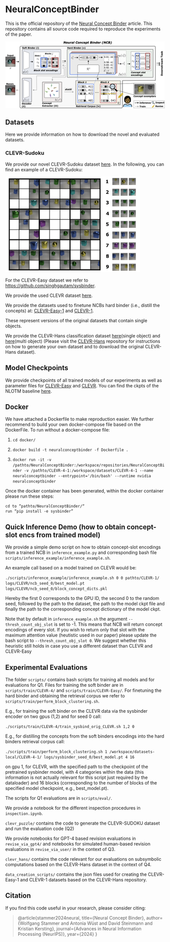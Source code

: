 # NeuralConceptBinder

This is the official repository of the [Neural Concept Binder](https://arxiv.org/abs/2406.09949) article.
This repository contains all source code required to reproduce the experiments of the paper. 

![Overview of Neural Concept Binder](./figures/main.png)

## Datasets

Here we provide information on how to download the novel and evaluated datasets.

### CLEVR-Sudoku

We provide our novel CLEVR-Sudoku dataset [here](https://hessenbox.tu-darmstadt.de/getlink/fi5RUb2R7UobPiFBzorpEYPT/CLEVR_SUDOKU.zip). In the following, you can find an example of a CLEVR-Sudoku: 

<img src="./figures/sudoku.png" height=300>

For the CLEVR-Easy dataset we refer to <https://github.com/singhgautam/sysbinder>.

We provide the used CLEVR dataset [here](https://hessenbox.tu-darmstadt.de/getlink/fiTkYuSoR2VvA2JLj7EACkxo/CLEVR-4.zip).

We provide the datasets used to finetune NCBs hard binder (i.e., distill the concepts) at:
[CLEVR-Easy-1](https://hessenbox.tu-darmstadt.de/getlink/fiHHPQ537ViPaxdz6vD7e2d5/CLEVR-Easy-1.zip) 
and [CLEVR-1](https://hessenbox.tu-darmstadt.de/getlink/fiVCLMaZkEuf5f6HYG58sshV/CLEVR-4-1.zip).

These represent versions of the original datasets that contain single objects.

We provide the CLEVR-Hans classification dataset [here](https://hessenbox.tu-darmstadt.de/getlink/fiJ7Jm5YwLaPjj2Cjj2AxGrH/CLEVR-4-1-cls.zip)(single object) and [here](https://hessenbox.tu-darmstadt.de/getlink/fiDrNmUD4dMihFzhg8qigguo/CLEVR-4-4-cls.zip)(multi object)
(Please visit the [CLEVR-Hans](https://github.com/ml-research/CLEVR-Hans) repository for instructions on how to generate your own dataset and to download 
the original CLEVR-Hans dataset).

## Model Checkpoints

We provide checkpoints of all trained models of our experiments as well as parameter files for [CLEVR-Easy](https://hessenbox.tu-darmstadt.de/getlink/fiNmsxY8anr52RGTwsQtzSxW/CLEVR-Easy.zip)
and [CLEVR](https://hessenbox.tu-darmstadt.de/getlink/fi6WzuWtQ87Px5P3ewEVNQyZ/CLEVR-4.zip). 
You can find the ckpts of the NLOTM baseline [here](https://hessenbox.tu-darmstadt.de/getlink/fiLgJBMQgKpaDKD82WDTGwVv/nlotm.zip).

## Docker

We have attached a Dockerfile to make reproduction easier. We further recommend to build your own docker-compose file
based on the DockerFile. To run without a docker-compose file:

1. ```cd docker/```

2. ```docker build -t neuralconceptbinder -f Dockerfile .```

3. ```docker run -it -v /pathto/NeuralConceptBinder:/workspace/repositories/NeuralConceptBinder -v /pathto/CLEVR-4-1:/workspace/datasets/CLEVR-4-1 --name neuralconceptbinder --entrypoint='/bin/bash' --runtime nvidia neuralconceptbinder```

Once the docker container has been generated, within the docker container please run these steps:

```
cd to “pathto/NeuralConceptBinder/“
run “pip install -e sysbinder”
```

## Quick Inference Demo (how to obtain concept-slot encs from trained model)

We provide a simple demo script on how to obtain concept-slot encodings from a trained NCB in ```inference_example.py```
and corresponding bash file ```scripts/inference_example/inference_example.sh```.

An example call based on a model trained on CLEVR would be: 

```./scripts/inference_example/inference_example.sh 0 0 pathto/CLEVR-1/ logs/CLEVR/ncb_seed_0/best_model.pt logs/CLEVR/ncb_seed_0/block_concept_dicts.pkl```

Hereby the first 0 corresponds to the GPU ID, the second 0 to the random seed, followed by the path to the dataset,
the path to the model ckpt file and finally the path to the corresponding concept dictionary of the model ckpt. 

Note that by default in ```inference_example.sh``` the argument ```--thresh_count_obj_slot``` is set to -1. This means 
that NCB will return concept encodings of every slot. If you wish to return only that slot with the maximum attention
value (heutistic used in our paper) please update the bash script to ```--thresh_count_obj_slot 0```. 
We suggest whether this heuristic still holds in case you use a different dataset than CLEVR and CLEVR-Easy 

## Experimental Evaluations

The folder ```scripts/``` contains bash scripts for training all models and for evaluations for Q1. Files for
training the soft binder are in ```scripts/train/CLEVR-4/``` and ```scripts/train/CLEVR-Easy/```. For finetuning the
hard binder and obtaining the retrieval corpus we refer to ```scripts/train/perform_block_clustering.sh```. 

E.g., for training the soft binder on the CLEVR data via the sysbinder encoder on two gpus (1,2) and for seed 0 call:

```./scripts/train/CLEVR-4/train_sysbind_orig_CLEVR.sh 1,2 0```

E.g., for distilling the concepts from the soft binders encodings into the hard binders retrieval corpus call:

```./scripts/train/perform_block_clustering.sh 1 /workspace/datasets-local/CLEVR-4-1/ logs/sysbinder_seed_0/best_model.pt 4 16```

on gpu 1, for CLEVR, with the specified path to the checkpoint of the pretrained sysbinder model, with 4 categories 
within the data (this information is not actually relevant for this script just required by the dataloader) and 
16 blocks (corresponding to the number of blocks of the specified model checkpoint, e.g., best_model.pt).

The scripts for Q1 evaluations are in ```scripts/eval/```.

We provide a notebook for the different inspection procedures in ```inspection.ipynb```.

```clevr_puzzle/``` contains the code to generate the CLEVR-SUDOKU dataset and run the evaluation code (Q2)

We provide notebooks for GPT-4 based revision evaluations in ```revise_via_gpt4/``` and notebooks for simulated 
human-based revision evaluations in ```revise_via_user/``` in the context of Q3.

```clevr_hans/``` contains the code relevant for our evaluations on subsymbolic computations based on 
the CLEVR-Hans dataset in the context of Q4.

```data_creation_scripts/``` contains the json files used for creating the CLEVR-Easy-1 and CLEVR-1 datasets
based on the CLEVR-Hans repository.

## Citation
If you find this code useful in your research, please consider citing:

> @article{stammer2024neural,
  title={Neural Concept Binder},
  author={Wolfgang Stammer and Antonia Wüst and David Steinmann and Kristian Kersting},
  journal={Advances in Neural Information Processing (NeurIPS)},
  year={2024}
}

